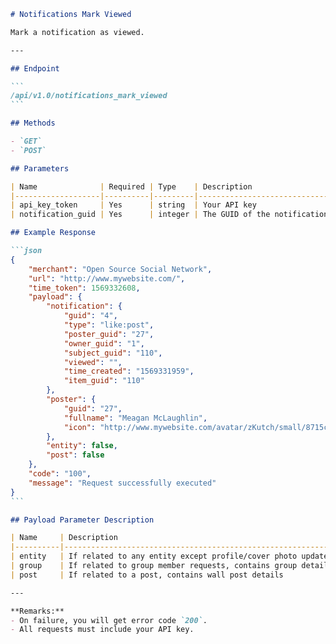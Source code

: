 ````markdown name=docs/endpoints/notifications_mark_viewed.md
# Notifications Mark Viewed

Mark a notification as viewed.

---

## Endpoint

```
/api/v1.0/notifications_mark_viewed
```

## Methods

- `GET`
- `POST`

## Parameters

| Name              | Required | Type    | Description                      |
|-------------------|----------|---------|----------------------------------|
| api_key_token     | Yes      | string  | Your API key                     |
| notification_guid | Yes      | integer | The GUID of the notification     |

## Example Response

```json
{
    "merchant": "Open Source Social Network",
    "url": "http://www.mywebsite.com/",
    "time_token": 1569332608,
    "payload": {
        "notification": {
            "guid": "4",
            "type": "like:post",
            "poster_guid": "27",
            "owner_guid": "1",
            "subject_guid": "110",
            "viewed": "",
            "time_created": "1569331959",
            "item_guid": "110"
        },
        "poster": {
            "guid": "27",
            "fullname": "Meagan McLaughlin",
            "icon": "http://www.mywebsite.com/avatar/zKutch/small/8715c874616ebf0391af044f974b554e.jpeg"
        },
        "entity": false,
        "post": false
    },
    "code": "100",
    "message": "Request successfully executed"
}
```

## Payload Parameter Description

| Name     | Description                                                                      |
|----------|----------------------------------------------------------------------------------|
| entity   | If related to any entity except profile/cover photo update, contains entity info |
| group    | If related to group member requests, contains group details                      |
| post     | If related to a post, contains wall post details                                 |

---

**Remarks:**
- On failure, you will get error code `200`.
- All requests must include your API key.
````
